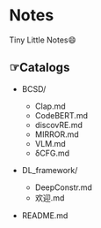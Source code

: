 # Notes
Tiny Little Notes😄

## ☞Catalogs

- BCSD/
  - Clap.md
  - CodeBERT.md
  - discovRE.md
  - MIRROR.md
  - VLM.md
  - δCFG.md
  
- DL_framework/
  - DeepConstr.md
  - 欢迎.md

- README.md

